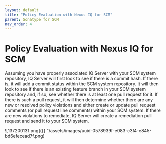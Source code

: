 ```yaml
---
layout: default
title: "Policy Evaluation with Nexus IQ for SCM"
parent: Sonatype for SCM
nav_order: 4
---
```


# Policy Evaluation with Nexus IQ for SCM

Assuming you have properly associated IQ Server with your SCM system repository, IQ Server will first look to see if there is a commit hash. If there is, it will add a commit status within the SCM system repository. It will then look to see if there is an existing feature branch in your SCM system repository and, if so, see whether there is at least one pull request for it. If there is such a pull request, it will then determine whether there are any new or resolved policy violations and either create or update pull request comments (or pull request line comments) within your SCM system. If there are new violations to remediate, IQ Server will create a remediation pull request and send it to your SCM system.

![137200131.png]({{ "/assets/images/uuid-0578939f-e083-c3f4-e845-bd6efecead7f.png)
